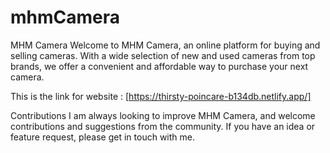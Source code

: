 # mhmCamera


MHM Camera
Welcome to MHM Camera, an online platform for buying and selling cameras. With a wide selection of new and used cameras from top brands, we offer a convenient and affordable way to purchase your next camera.

This is the link for website : 
[https://thirsty-poincare-b134db.netlify.app/]

Contributions
I am  always looking to improve MHM Camera, and welcome contributions and suggestions from the community. If you have an idea or feature request, please get in touch with me.
